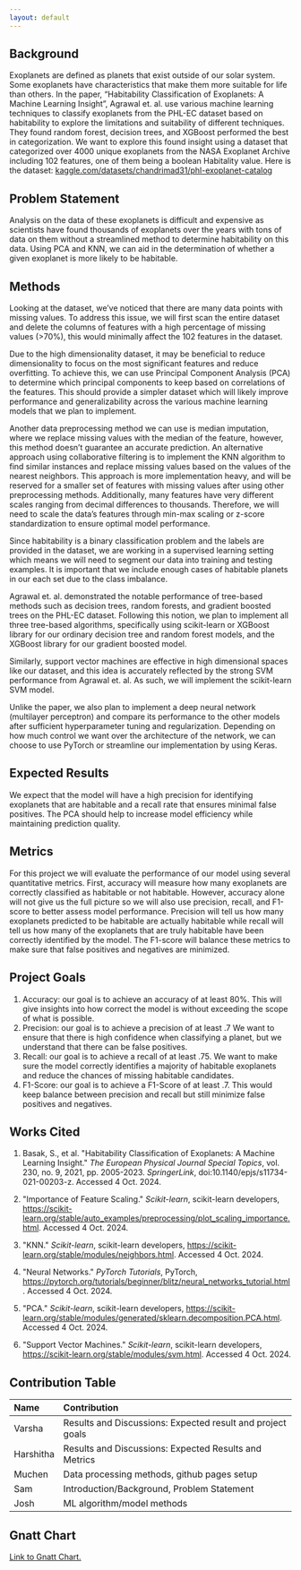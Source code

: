 ```yaml
---
layout: default
---
```


## Background

Exoplanets are defined as planets that exist outside of our solar system. Some exoplanets have characteristics that make them more suitable for life than others. In the paper, “Habitability Classification of Exoplanets: A Machine Learning Insight”, Agrawal et. al. use various machine learning techniques to classify exoplanets from the PHL-EC dataset based on habitability to explore the limitations and suitability of different techniques. They found random forest, decision trees, and XGBoost performed the best in categorization. We want to explore this found insight using a dataset that categorized over 4000 unique exoplanets from the NASA Exoplanet Archive including 102 features, one of them being a boolean Habitality value.
Here is the dataset: [kaggle.com/datasets/chandrimad31/phl-exoplanet-catalog](https://www.kaggle.com/datasets/chandrimad31/phl-exoplanet-catalog)

## Problem Statement

Analysis on the data of these exoplanets is difficult and expensive as scientists have found thousands of exoplanets over the years with tons of data on them without a streamlined method to determine habitability on this data. Using PCA and KNN, we can aid in the determination of whether a given exoplanet is more likely to be habitable.

## Methods

Looking at the dataset, we’ve noticed that there are many data points with missing values. To address this issue, we will first scan the entire dataset and delete the columns of features with a high percentage of missing values (>70%), this would minimally affect the 102 features in the dataset.

Due to the high dimensionality dataset, it may be beneficial to reduce dimensionality to focus on the most significant features and reduce overfitting. To achieve this, we can use Principal Component Analysis (PCA) to determine which principal components to keep based on correlations of the features. This should provide a simpler dataset which will likely improve performance and generalizability across the various machine learning models that we plan to implement.

Another data preprocessing method we can use is median imputation, where we replace missing values with the median of the feature, however, this method doesn’t guarantee an accurate prediction. An alternative approach using collaborative filtering is to implement the KNN algorithm to find similar instances and replace missing values based on the values of the nearest neighbors. This approach is more implementation heavy, and will be reserved for a smaller set of features with missing values after using other preprocessing methods. Additionally, many features have very different scales ranging from decimal differences to thousands. Therefore, we will need to scale the data’s features through min-max scaling or z-score standardization to ensure optimal model performance.

Since habitability is a binary classification problem and the labels are provided in the dataset, we are working in a supervised learning setting which means we will need to segment our data into training and testing examples. It is important that we include enough cases of habitable planets in our each set due to the class imbalance.

Agrawal et. al. demonstrated the notable performance of tree-based methods such as decision trees, random forests, and gradient boosted trees on the PHL-EC dataset. Following this notion, we plan to implement all three tree-based algorithms, specifically using scikit-learn or XGBoost library for our ordinary decision tree and random forest models, and the XGBoost library for our gradient boosted model.

Similarly, support vector machines are effective in high dimensional spaces like our dataset, and this idea is accurately reflected by the strong SVM performance from Agrawal et. al. As such, we will implement the scikit-learn SVM model. 

Unlike the paper, we also plan to implement a deep neural network (multilayer perceptron) and compare its performance to the other models after sufficient hyperparameter tuning and regularization. Depending on how much control we want over the architecture of the network, we can choose to use PyTorch or streamline our implementation by using Keras.

## Expected Results

We expect that the model will have a high precision for identifying exoplanets that are habitable and a recall rate that ensures minimal false positives. The PCA should help to increase model efficiency while maintaining prediction quality. 

## Metrics

For this project we will evaluate the performance of our model using several quantitative metrics. First, accuracy will measure how many exoplanets are correctly classified as habitable or not habitable. However, accuracy alone will not give us the full picture so we will also use precision, recall, and F1-score to better assess model performance. Precision will tell us how many exoplanets predicted to be habitable are actually habitable while recall will tell us how many of the exoplanets that are truly habitable have been correctly identified by the model. The F1-score will balance these metrics to make sure that false positives and negatives are minimized. 

## Project Goals

1.  Accuracy: our goal is to achieve an accuracy of at least 80%. This will give insights into how correct the model is without exceeding the scope of what is possible. 
2. Precision: our goal is to achieve a precision of at least .7 We want to ensure that there is high confidence when classifying a planet, but we understand that there can be false positives.
3. Recall: our goal is to achieve a recall of at least .75. We want to make sure the model correctly identifies a majority of habitable exoplanets and reduce the chances of missing habitable candidates. 
4. F1-Score: our goal is to achieve a F1-Score of at least .7. This would keep balance between precision and recall but still minimize false positives and negatives.


## Works Cited

1. Basak, S., et al. "Habitability Classification of Exoplanets: A Machine Learning Insight." *The European Physical Journal Special Topics*, vol. 230, no. 9, 2021, pp. 2005-2023. *SpringerLink*, doi:10.1140/epjs/s11734-021-00203-z. Accessed 4 Oct. 2024.

2. "Importance of Feature Scaling." *Scikit-learn*, scikit-learn developers, https://scikit-learn.org/stable/auto_examples/preprocessing/plot_scaling_importance.html. Accessed 4 Oct. 2024.

3. "KNN." *Scikit-learn*, scikit-learn developers, https://scikit-learn.org/stable/modules/neighbors.html. Accessed 4 Oct. 2024.

4. "Neural Networks." *PyTorch Tutorials*, PyTorch, https://pytorch.org/tutorials/beginner/blitz/neural_networks_tutorial.html. Accessed 4 Oct. 2024.

5. "PCA." *Scikit-learn*, scikit-learn developers, https://scikit-learn.org/stable/modules/generated/sklearn.decomposition.PCA.html. Accessed 4 Oct. 2024.

6. "Support Vector Machines." *Scikit-learn*, scikit-learn developers, https://scikit-learn.org/stable/modules/svm.html. Accessed 4 Oct. 2024.


## Contribution Table

| Name      | Contribution                                                |
|:----------|:------------------------------------------------------------|
| Varsha    |Results and Discussions: Expected result and project goals     |
| Harshitha |Results and Discussions: Expected Results and Metrics     |
| Muchen    |Data processing methods, github pages setup     |
| Sam       |Introduction/Background, Problem Statement     |
| Josh      |ML algorithm/model methods   |

## Gnatt Chart
[Link to Gnatt Chart.](./Exoplanet-Gantt-Chart.pdf)